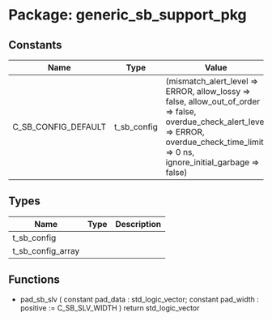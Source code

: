 # Package: generic_sb_support_pkg
## Constants
| Name                | Type        | Value                                                                                                                                                                                                                                                                                                                                                                                                                                                                         | Description |
| ------------------- | ----------- | ----------------------------------------------------------------------------------------------------------------------------------------------------------------------------------------------------------------------------------------------------------------------------------------------------------------------------------------------------------------------------------------------------------------------------------------------------------------------------- | ----------- |
| C_SB_CONFIG_DEFAULT | t_sb_config |  (mismatch_alert_level      => ERROR,                                                  allow_lossy               => false,                                                  allow_out_of_order        => false,                                                  overdue_check_alert_level => ERROR,                                                  overdue_check_time_limit  => 0 ns,                                                  ignore_initial_garbage    => false) |             |
## Types
| Name              | Type | Description |
| ----------------- | ---- | ----------- |
| t_sb_config       |      |             |
| t_sb_config_array |      |             |
## Functions
- pad_sb_slv <font id="function_arguments">(    constant pad_data   : std_logic_vector;
    constant pad_width  : positive := C_SB_SLV_WIDTH
  )</font> <font id="function_return">return std_logic_vector</font>
